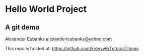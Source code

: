 # Hello World Project

## A git demo

Alexander Eubanks
alexanderleubanks@yahoo.com

This repo is hosted at:
https://github.com/krovvy6/TutorialThings